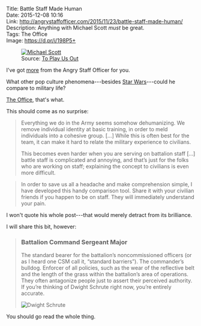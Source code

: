 Title: Battle Staff Made Human  
Date: 2015-12-08 10:16  
Link: http://angrystaffofficer.com/2015/11/23/battle-staff-made-human/  
Description: Anything with Michael Scott *must* be great.  
Tags: The Office  
Image: https://d.pr/i/198P5+  

<figure>
	<a href="https://toplayusout.files.wordpress.com/2008/11/michael-scott2.jpg" title="Michael Scott">
		<img src="https://d.pr/i/198P5+" alt="Michael Scott">
	</a>
	<figcaption class="source">Source: <a href="https://toplayusout.wordpress.com" title="'To Play Us Out blog'">To Play Us Out</a></figcaption>
</figure>

I've got [more][1] from the Angry Staff Officer for you.

What other pop culture phenomena---besides [Star Wars][2]---could he compare to military life?

[The Office][3], that's what.

This should come as no surprise:

> Everything we do in the Army seems somehow dehumanizing. We remove individual identity at basic training, in order to meld individuals into a cohesive group. [...] While this is often best for the team, it can make it hard to relate the military experience to civilians.
>
> This becomes even harder when you are serving on battalion staff [...] battle staff is complicated and annoying, and that’s just for the folks who are working on staff; explaining the concept to civilians is even more difficult.

> In order to save us all a headache and make comprehension simple, I have developed this handy comparison tool. Share it with your civilian friends if you happen to be on staff. They will immediately understand your pain.

I won't quote his whole post---that would merely detract from its brilliance.

I will share this bit, however:

> ### Battalion Command Sergeant Major
>
> The standard bearer for the battalion’s noncommissioned officers (or as I heard one CSM call it, “standard barriers”). The commander’s bulldog. Enforcer of all policies, such as the wear of the reflective belt and the length of the grass within the battalion’s area of operations. They often antagonize people just to assert their perceived authority. If you’re thinking of Dwight Schrute right now, you’re entirely accurate.
>
> ![Dwight Schrute][4] <!-- no figure -->

You should go read the whole thing.

[1]: /2015/12/8/center-for-galactic-lessons-learned "My first post featuring the Angry Staff Officer"
[2]: /tags/Star%20Wars "Posts tagged 'Star Wars'"
[3]: /tags/The%20Office "Posts tagged 'The Office'"
[4]: https://angrystaffofficer.files.wordpress.com/2015/11/url.jpg "Dwight Schrute"